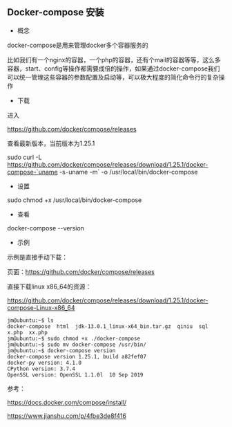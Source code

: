 

Docker-compose 安装
----

- 概念

docker-compose是用来管理docker多个容器服务的

比如我们有一个nginx的容器，一个php的容器，还有个mail的容器等等，这么多容器，start、config等操作都需要成倍的操作，如果通过docker-compose我们可以统一管理这些容器的参数配置及启动等，可以极大程度的简化命令行的复杂操作



- 下载

进入

https://github.com/docker/compose/releases 

查看最新版本，当前版本为1.25.1

sudo curl -L https://github.com/docker/compose/releases/download/1.25.1/docker-compose-`uname -s`-`uname -m` -o /usr/local/bin/docker-compose

- 设置

sudo chmod +x /usr/local/bin/docker-compose

- 查看

docker-compose --version


- 示例

示例是直接手动下载：

页面：https://github.com/docker/compose/releases

直接下载linux x86_64的资源：

https://github.com/docker/compose/releases/download/1.25.1/docker-compose-Linux-x86_64

```
jm@ubuntu:~$ ls
docker-compose  html  jdk-13.0.1_linux-x64_bin.tar.gz  qiniu  sql  x.php  xx.php
jm@ubuntu:~$ sudo chmod +x ./docker-compose 
jm@ubuntu:~$ sudo mv docker-compose /usr/bin/
jm@ubuntu:~$ docker-compose version
docker-compose version 1.25.1, build a82fef07
docker-py version: 4.1.0
CPython version: 3.7.4
OpenSSL version: OpenSSL 1.1.0l  10 Sep 2019

```

参考：

https://docs.docker.com/compose/install/

https://www.jianshu.com/p/4fbe3de8f416